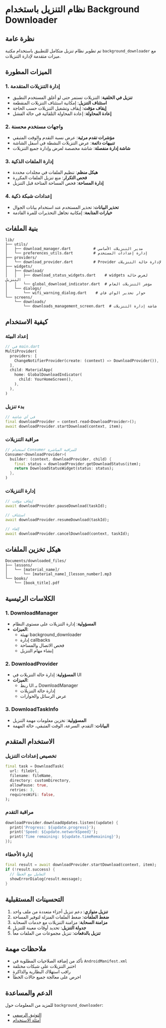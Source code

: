 # نظام التنزيل باستخدام Background Downloader

## نظرة عامة

تم تطوير نظام تنزيل متكامل للتطبيق باستخدام مكتبة `background_downloader` مع ميزات متقدمة لإدارة التنزيلات.

## الميزات المطورة

### 1. إدارة التنزيلات المتقدمة
- **تنزيل في الخلفية**: التنزيلات تستمر حتى لو أغلق المستخدم التطبيق
- **استئناف التنزيل**: إمكانية استئناف التنزيلات المنقطعة
- **إيقاف مؤقت**: إيقاف وتشغيل التنزيلات حسب الحاجة
- **إعادة المحاولة**: إعادة المحاولة التلقائية في حالة الفشل

### 2. واجهات مستخدم محسنة
- **مؤشرات تقدم مرئية**: عرض نسبة التقدم والوقت المتبقي
- **تنبيهات دائمة**: عرض التنزيلات النشطة في أسفل الشاشة
- **شاشة إدارة منفصلة**: شاشة مخصصة لعرض وإدارة جميع التنزيلات

### 3. إدارة الملفات الذكية
- **هيكل منظم**: تنظيم الملفات في مجلدات محددة
- **فحص التكرار**: منع تنزيل الملفات المكررة
- **إدارة المساحة**: فحص المساحة المتاحة قبل التنزيل

### 4. إعدادات شبكة ذكية
- **تحذير البيانات**: تحذير المستخدم عند استخدام بيانات الجوال
- **خيارات المتابعة**: إمكانية تجاهل التحذيرات للمرة القادمة

## بنية الملفات

```
lib/
├── utils/
│   ├── download_manager.dart          # مدير التنزيلات الأساسي
│   └── preferences_utils.dart         # إدارة إعدادات المستخدم
├── providers/
│   └── download_provider.dart         # Provider لإدارة حالة التنزيلات
├── widgets/
│   ├── download/
│   │   ├── download_status_widgets.dart    # widgets لعرض حالة التنزيل
│   │   └── global_download_indicator.dart  # مؤشر التنزيلات العام
│   └── dialogs/
│       └── wifi_warning_dialog.dart    # حوار تحذير الواي فاي
└── screens/
    └── downloads/
        └── downloads_management_screen.dart  # شاشة إدارة التنزيلات
```

## كيفية الاستخدام

### إعداد البيئة

```dart
// في main.dart
MultiProvider(
  providers: [
    ChangeNotifierProvider(create: (context) => DownloadProvider()),
  ],
  child: MaterialApp(
    home: GlobalDownloadIndicator(
      child: YourHomeScreen(),
    ),
  ),
)
```

### بدء تنزيل

```dart
// في أي شاشة
final downloadProvider = context.read<DownloadProvider>();
await downloadProvider.startDownload(context, item);
```

### مراقبة التنزيلات

```dart
// استخدام Consumer للمراقبة المباشرة
Consumer<DownloadProvider>(
  builder: (context, downloadProvider, child) {
    final status = downloadProvider.getDownloadStatus(item);
    return DownloadStatusWidget(status: status);
  },
)
```

### إدارة التنزيلات

```dart
// إيقاف مؤقت
await downloadProvider.pauseDownload(taskId);

// استئناف
await downloadProvider.resumeDownload(taskId);

// إلغاء
await downloadProvider.cancelDownload(context, taskId);
```

## هيكل تخزين الملفات

```
Documents/downloaded_files/
├── lessons/
│   └── [material_name]/
│       └── [material_name]_[lesson_number].mp3
└── books/
    └── [book_title].pdf
```

## الكلاسات الرئيسية

### 1. DownloadManager
- **المسؤولية**: إدارة التنزيلات على مستوى النظام
- **الميزات**: 
  - تهيئة background_downloader
  - إدارة callbacks
  - فحص الاتصال والمساحة
  - إنشاء مهام التنزيل

### 2. DownloadProvider
- **المسؤولية**: إدارة حالة التنزيلات في UI
- **الميزات**:
  - ربط UI بـ DownloadManager
  - إدارة حالة التنزيلات
  - عرض الرسائل والحوارات

### 3. DownloadTaskInfo
- **المسؤولية**: تخزين معلومات مهمة التنزيل
- **البيانات**: التقدم، السرعة، الوقت المتبقي، حالة المهمة

## الاستخدام المتقدم

### تخصيص إعدادات التنزيل

```dart
final task = DownloadTask(
  url: fileUrl,
  filename: fileName,
  directory: customDirectory,
  allowPause: true,
  retries: 3,
  requiresWiFi: false,
);
```

### مراقبة التقدم

```dart
downloadProvider.downloadUpdates.listen((update) {
  print('Progress: ${update.progress}');
  print('Speed: ${update.networkSpeed}');
  print('Time remaining: ${update.timeRemaining}');
});
```

### إدارة الأخطاء

```dart
final result = await downloadProvider.startDownload(context, item);
if (!result.success) {
  // التعامل مع الخطأ
  showErrorDialog(result.message);
}
```

## التحسينات المستقبلية

1. **تنزيل متوازي**: دعم تنزيل أجزاء متعددة من ملف واحد
2. **ضغط الملفات**: ضغط الملفات المنزلة لتوفير المساحة
3. **مزامنة السحابة**: مزامنة التنزيلات مع خدمات السحابة
4. **جدولة التنزيل**: تحديد أوقات معينة للتنزيل
5. **تنزيل بالدفعات**: تنزيل مجموعات من الملفات معاً

## ملاحظات مهمة

- تأكد من إضافة الصلاحيات المطلوبة في `AndroidManifest.xml`
- اختبر التنزيلات على شبكات مختلفة
- راقب استهلاك البطارية والذاكرة
- احرص على معالجة جميع حالات الخطأ

## الدعم والمساعدة

للمزيد من المعلومات حول `background_downloader`:
- [التوثيق الرسمي](https://pub.dev/packages/background_downloader)
- [أمثلة الاستخدام](https://github.com/781flyingdutchman/background_downloader/tree/main/example)

